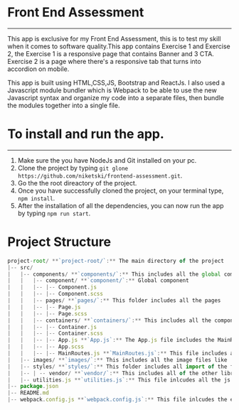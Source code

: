 # Front End Assessment
---
This app is exclusive for my Front End Assessment, this is to test my skill when it comes to software quality.This app contains Exercise 1 and Exercise 2, the Exercise 1 is a responsive page that contains Banner and 3 CTA. Exercise 2 is a page where there's a responsive tab that turns into accordion on mobile.

This app is built using HTML,CSS,JS, Bootstrap and ReactJs. I also used a Javascript module bundler which is Webpack to be able to use the new Javascript syntax and organize my code into a separate files, then bundle the modules together into a single file.

# To install and run the app.
---
1. Make sure the you have NodeJs and Git installed on your pc.
2. Clone the project by typing `git glone https://github.com/niketski/frontend-assessment.git`.
3. Go the the root direactory of the project.
4. Once you have successfully cloned the project, on your terminal type, `npm install`.
5. After the installation of all the dependencies, you can now run the app by typing `npm run start`.

# Project Structure

```jsx
project-root/ **`project-root/`:** The main directory of the project
|-- src/
|   |-- components/ **`components/`:** This includes all the global components
|   |   |-- component/ **`component/`:** Global component
|   |   |-- |-- Component.js
|   |   |-- |-- Component.scss
|   |   |-- pages/ **`pages/`:** This folder includes all the pages
|   |   |-- |-- Page.js
|   |   |-- |-- Page.scss
|   |   |-- containers/ **`containers/`:** This includes all the components that has their own state
|   |   |-- |-- Container.js
|   |   |-- |-- Container.scss
|   |   |-- |-- App.js **`App.js`:** The App.js file includes the MainRoutes component which contains all the routes of the app also it includes the initialization of AOS.js library.
|   |   |-- |-- App.scss
|   |   |-- |-- MainRoutes.js **`MainRoutes.js`:** This file includes all the imported page components and routes of the app.
|   |-- images/ **`images/`:** This includes all the image files like .jpg, .png and etc.
|   |-- styles/ **`styles/`:** This folder includes all import of the files came from the components folder.
|   |-- | -- vendor/ **`vendor/`:** This includes all of the other library styles.
|   |-- utilities.js **`utilities.js`:** This file inlcudes all the js helper functions.
|-- package.json
|-- README.md
|-- webpack.config.js **`webpack.config.js`:** This file inlcudes the entry point, output file, rules and devServer options.